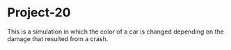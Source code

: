 # Project-20
This is a simulation in which the color of a car is changed depending on the damage that resulted from a crash.
